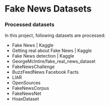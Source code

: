 # Fake News Datasets

### Processed datasets
In this project, following datasets are processed:
* Fake News | Kaggle
* Getting real about Fake News | Kaggle
* Fake News detection | Kaggle
* GeorgeMcIntire/fake_real_news_dataset
* FakeNewsChallenge
* BuzzFeedNews Facebook Facts
* LIAR
* OpenSources
* FakeNewsCorpus
* FakeNewsNet
* HoaxDataset
